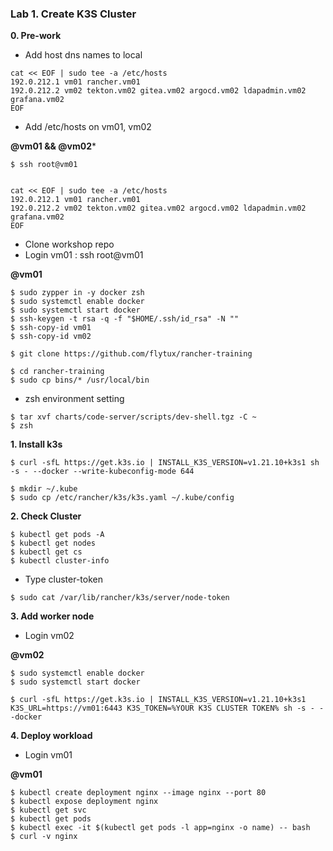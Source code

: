 ### Lab 1. Create K3S Cluster

**0. Pre-work**

- Add host dns names to local
~~~
cat << EOF | sudo tee -a /etc/hosts
192.0.212.1 vm01 rancher.vm01
192.0.212.2 vm02 tekton.vm02 gitea.vm02 argocd.vm02 ldapadmin.vm02 grafana.vm02
EOF
~~~

- Add /etc/hosts on vm01, vm02

**@vm01 && @vm02***
~~~
$ ssh root@vm01


cat << EOF | sudo tee -a /etc/hosts
192.0.212.1 vm01 rancher.vm01
192.0.212.2 vm02 tekton.vm02 gitea.vm02 argocd.vm02 ldapadmin.vm02 grafana.vm02
EOF
~~~

- Clone workshop repo 
- Login vm01 : ssh root@vm01

**@vm01**

~~~
$ sudo zypper in -y docker zsh
$ sudo systemctl enable docker
$ sudo systemctl start docker
$ ssh-keygen -t rsa -q -f "$HOME/.ssh/id_rsa" -N ""
$ ssh-copy-id vm01
$ ssh-copy-id vm02

$ git clone https://github.com/flytux/rancher-training

$ cd rancher-training
$ sudo cp bins/* /usr/local/bin
~~~

- zsh environment setting
~~~
$ tar xvf charts/code-server/scripts/dev-shell.tgz -C ~
$ zsh
~~~


**1. Install k3s**

~~~
$ curl -sfL https://get.k3s.io | INSTALL_K3S_VERSION=v1.21.10+k3s1 sh -s - --docker --write-kubeconfig-mode 644

$ mkdir ~/.kube
$ sudo cp /etc/rancher/k3s/k3s.yaml ~/.kube/config 
~~~

**2. Check Cluster**

~~~
$ kubectl get pods -A
$ kubectl get nodes
$ kubectl get cs
$ kubectl cluster-info
~~~

- Type cluster-token

~~~
$ sudo cat /var/lib/rancher/k3s/server/node-token
~~~

**3. Add worker node**

- Login vm02

**@vm02**

~~~
$ sudo systemctl enable docker
$ sudo systemctl start docker

$ curl -sfL https://get.k3s.io | INSTALL_K3S_VERSION=v1.21.10+k3s1 K3S_URL=https://vm01:6443 K3S_TOKEN=%YOUR K3S CLUSTER TOKEN% sh -s - --docker
~~~

**4. Deploy workload**

- Login vm01

**@vm01**

~~~
$ kubectl create deployment nginx --image nginx --port 80
$ kubectl expose deployment nginx
$ kubectl get svc
$ kubectl get pods
$ kubectl exec -it $(kubectl get pods -l app=nginx -o name) -- bash
$ curl -v nginx
~~~

